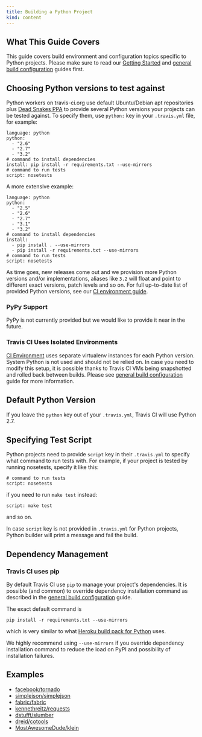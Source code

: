 ```yaml
---
title: Building a Python Project
kind: content
---
```


## What This Guide Covers

This guide covers build environment and configuration topics specific to Python projects. Please make sure to read our [Getting Started](/docs/user/getting-started/) and [general build configuration](/docs/user/build-configuration/) guides first.

## Choosing Python versions to test against

Python workers on travis-ci.org use default Ubuntu/Debian apt repositories plus [Dead Snakes PPA]() to provide several Python versions your projects can be
tested against. To specify them, use `python:` key in your `.travis.yml` file, for example:

    language: python
    python:
      - "2.6"
      - "2.7"
      - "3.2"
    # command to install dependencies
    install: pip install -r requirements.txt --use-mirrors
    # command to run tests
    script: nosetests

A more extensive example:

    language: python
    python:
      - "2.5"
      - "2.6"
      - "2.7"
      - "3.1"
      - "3.2"
    # command to install dependencies
    install:
      - pip install . --use-mirrors
      - pip install -r requirements.txt --use-mirrors
    # command to run tests
    script: nosetests

As time goes, new releases come out and we provision more Python versions and/or implementations, aliases like `3.2` will float and point to different
exact versions, patch levels and so on. For full up-to-date list of provided Python versions, see our [CI environment guide](/docs/user/ci-environment/).

### PyPy Support

PyPy is not currently provided but we would like to provide it near in the future.


### Travis CI Uses Isolated Environments

[CI Environment](/docs/user/ci-environment/) uses separate virtualenv instances for each Python version. System Python is not used and should
not be relied on. In case you need to modify this setup, it is possible thanks to Travis CI VMs being snapshotted and rolled back between
builds. Please see [general build configuration](/docs/user/build-configuration/) guide for more information.


## Default Python Version

If you leave the `python` key out of your `.travis.yml`, Travis CI will use Python 2.7.


## Specifying Test Script

Python projects need to provide `script` key in their `.travis.yml` to specify what command to run tests with. For example, if your project
is tested by running nosetests, specify it like this:

    # command to run tests
    script: nosetests

if you need to run `make test` instead:

    script: make test

and so on.

In case `script` key is not provided in `.travis.yml` for Python projects, Python builder will print a message and fail the build.


## Dependency Management

### Travis CI uses pip

By default Travis CI use `pip` to manage your project's dependencies. It is possible (and common) to override dependency installation command
as described in the [general build configuration](/docs/user/build-configuration/) guide.

The exact default command is

    pip install -r requirements.txt --use-mirrors

which is very similar to what [Heroku build pack for Python](https://github.com/heroku/heroku-buildpack-python/) uses.

We highly recommend using `--use-mirrors` if you override dependency installation command to reduce the load on PyPI and possibility of
installation failures.


## Examples

 * [facebook/tornado](https://github.com/facebook/tornado/blob/master/.travis.yml)
 * [simplejson/simplejson](https://github.com/simplejson/simplejson/blob/master/.travis.yml)
 * [fabric/fabric](http://github.com/fabric/fabric/blob/master/.travis.yml)
 * [kennethreitz/requests](https://github.com/kennethreitz/requests/blob/develop/.travis.yml)
 * [dstufft/slumber](https://github.com/dstufft/slumber/blob/master/.travis.yml)
 * [dreid/cotools](https://github.com/dreid/cotools/blob/master/.travis.yml)
 * [MostAwesomeDude/klein](https://github.com/MostAwesomeDude/klein/blob/master/.travis.yml)

